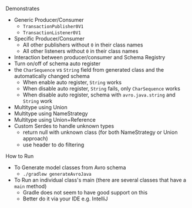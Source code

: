 Demonstrates 
* Generic Producer/Consumer
  * `TransactionPublisher0V1`
  * `TransactionListener0V1`
* Specific Producer/Consumer
  * All other publishers without `0` in their class names
  * All other listeners without `0` in their class names
* Interaction between producer/consumer and Schema Registry
* Turn on/off of schema auto register
* the `CharSequence` vs `String` field from generated class and the automatically changed schema 
    * When enable auto register, `String` works
    * When disable auto register, `String` fails, only `CharSequence` works
    * When disable auto register, schema with `avro.java.string` and `String` work
* Multitype using Union 
* Multitype using NameStrategy
* Multitype using Union+Reference
* Custom Serdes to handle unknown types
    * return null with unknown class (for both NameStrategy or Union approach)
    * use header to do filtering

How to Run
* To Generate model classes from Avro schema
  * `./gradlew generateAvroJava`
* To Run an individual class's main (there are several classes that have a `main` method)
  * Gradle does not seem to have good support on this 
  * Better do it via your IDE e.g. IntelliJ